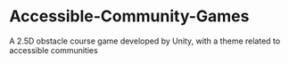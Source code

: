 # Accessible-Community-Games
A 2.5D obstacle course game developed by Unity, with a theme related to accessible communities
